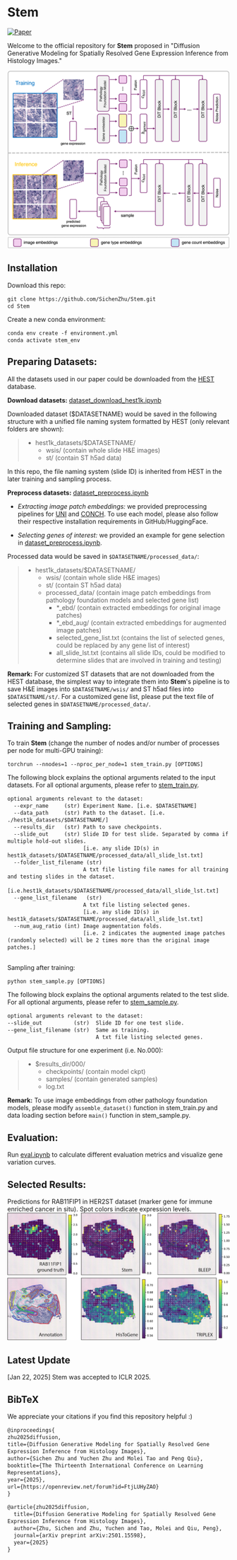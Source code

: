# Stem

[![Paper](https://img.shields.io/badge/Paper-arXiv-b31b1b)](https://arxiv.org/abs/2501.15598)
<!-- [![License](https://img.shields.io/badge/license-MIT-blue.svg)](LICENSE) -->

Welcome to the official repository for **Stem** proposed in "Diffusion Generative Modeling for Spatially Resolved Gene Expression Inference from Histology Images."  

![Demonstration of Stem](assets/fig1.png)

## Installation
Download this repo:
```
git clone https://github.com/SichenZhu/Stem.git
cd Stem
```
Create a new conda environment:
```
conda env create -f environment.yml
conda activate stem_env
```


## Preparing Datasets:
All the datasets used in our paper could be downloaded from the [HEST](https://github.com/mahmoodlab/HEST) database.

**Download datasets:** [dataset_download_hest1k.ipynb](dataset_download_hest1k.ipynb)

Downloaded dataset ($DATASETNAME) would be saved in the following structure with a unified file naming system formatted by HEST (only relevant folders are shown):
> - hest1k_datasets/$DATASETNAME/
>    - wsis/ (contain whole slide H&E images)
>    - st/ (contain ST h5ad data)

In this repo, the file naming system (slide ID) is inherited from HEST in the later training and sampling process. 



**Preprocess datasets:**  [dataset_preprocess.ipynb](dataset_preprocess.ipynb)

- _Extracting image patch embeddings:_ we provided preprocessing pipelines for [UNI](https://github.com/mahmoodlab/UNI/tree/main) and [CONCH](https://github.com/mahmoodlab/CONCH). To use each model, please also follow their respective installation requirements in GitHub/HuggingFace. 

- _Selecting genes of interest:_ we provided an example for gene selection in [dataset_preprocess.ipynb](dataset_preprocess.ipynb). 

Processed data would be saved in `$DATASETNAME/processed_data/`:
> - hest1k_datasets/$DATASETNAME/
>    - wsis/ (contain whole slide H&E images)
>    - st/ (contain ST h5ad data)
>    - processed_data/ (contain image patch embeddings from pathology foundation models and selected gene list)
>      - *_ebd/ (contain extracted embeddings for original image patches)
>      - *_ebd_aug/ (contain extracted embeddings for augmented image patches)
>      - selected_gene_list.txt (contains the list of selected genes, could be replaced by any gene list of interest)
>      - all_slide_lst.txt (contains all slide IDs, could be modified to determine slides that are involved in training and testing)


**Remark:** For customized ST datasets that are not downloaded from the HEST database, the simplest way to integrate them into **Stem**'s pipeline is to save H&E images into `$DATASETNAME/wsis/` and ST h5ad files into `$DATASETNAME/st/`. For a customized gene list, please put the text file of selected genes in `$DATASETNAME/processed_data/`. 

## Training and Sampling:
To train **Stem** (change the number of nodes and/or number of processes per node for multi-GPU training):
```
torchrun --nnodes=1 --nproc_per_node=1 stem_train.py [OPTIONS]
```

The following block explains the optional arguments related to the input datasets. For all optional arguments, please refer to [stem_train.py](stem_train.py). 

```
optional arguments relevant to the dataset:
  --expr_name     (str) Experiment Name. [i.e. $DATASETNAME]
  --data_path     (str) Path to the dataset. [i.e. ./hest1k_datasets/$DATASETNAME/]
  --results_dir   (str) Path to save checkpoints. 
  --slide_out     (str) Slide ID for test slide. Separated by comma if multiple hold-out slides. 
                        [i.e. any slide ID(s) in hest1k_datasets/$DATASETNAME/processed_data/all_slide_lst.txt]
  --folder_list_filename (str)
                        A txt file listing file names for all training and testing slides in the dataset.
                        [i.e.hest1k_datasets/$DATASETNAME/processed_data/all_slide_lst.txt]
  --gene_list_filename   (str)
                        A txt file listing selected genes.
                        [i.e. any slide ID(s) in hest1k_datasets/$DATASETNAME/processed_data/all_slide_lst.txt]
  --num_aug_ratio (int) Image augmentation folds.
                        [i.e. 2 indicates the augmented image patches (randomly selected) will be 2 times more than the original image patches.]
  
```


Sampling after training:
```
python stem_sample.py [OPTIONS]
```

The following block explains the optional arguments related to the test slide. For all optional arguments, please refer to [stem_sample.py](stem_sample.py). 

```
optional arguments relevant to the dataset:
--slide_out          (str)  Slide ID for one test slide. 
--gene_list_filename (str)  Same as training. 
                            A txt file listing selected genes.
```

Output file structure for one experiment (i.e. No.000):
> - $results_dir/000/
>    - checkpoints/ (contain model ckpt)
>    - samples/ (contain generated samples)
>    - log.txt


**Remark:** To use image embeddings from other pathology foundation models, please modify `assemble_dataset()` function in stem_train.py and data loading section before `main()` function in stem_sample.py.

## Evaluation:
Run [eval.ipynb](eval.ipynb) to calculate different evaluation metrics and visualize gene variation curves.

## Selected Results:
Predictions for RAB11FIP1 in HER2ST dataset (marker gene for immune enriched cancer in situ). Spot colors indicate expression levels.
![Visualization for RAB11FIP1](assets/marker_gene_vis.png)

## Latest Update
[Jan 22, 2025] Stem was accepted to ICLR 2025.

## BibTeX
We appreciate your citations if you find this repository helpful :)

```
@inproceedings{
zhu2025diffusion,
title={Diffusion Generative Modeling for Spatially Resolved Gene Expression Inference from Histology Images},
author={Sichen Zhu and Yuchen Zhu and Molei Tao and Peng Qiu},
booktitle={The Thirteenth International Conference on Learning Representations},
year={2025},
url={https://openreview.net/forum?id=FtjLUHyZAO}
}
```
```
@article{zhu2025diffusion,
  title={Diffusion Generative Modeling for Spatially Resolved Gene Expression Inference from Histology Images},
  author={Zhu, Sichen and Zhu, Yuchen and Tao, Molei and Qiu, Peng},
  journal={arXiv preprint arXiv:2501.15598},
  year={2025}
}
```
